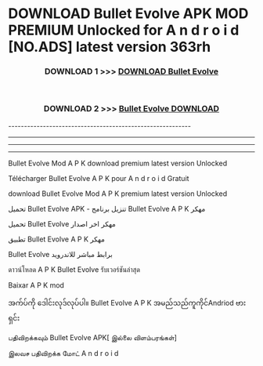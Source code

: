 # DOWNLOAD Bullet Evolve  APK MOD PREMIUM Unlocked for A n d r o i d [NO.ADS] latest version 363rh 



<div align="center">

<h3>DOWNLOAD 1 >>> <a href="https://getmod2.web.app/?judul=Bullet Evolve ">DOWNLOAD Bullet Evolve </a></h3><br>

<h3>DOWNLOAD 2 >>> <a href="https://getmod2.web.app/?judul=Bullet Evolve ">Bullet Evolve  DOWNLOAD </a></h3>

</div>
----------------------------------------------------------

----------------------------------------------------------

----------------------------------------------------------

----------------------------------------------------------

Bullet Evolve  Mod A P K download premium latest version Unlocked

Télécharger Bullet Evolve  A P K pour A n d r o i d Gratuit

download Bullet Evolve  Mod A P K premium latest version Unlocked

تحميل Bullet Evolve  APK - تنزيل برنامج Bullet Evolve  A P K مهكر

تحميل Bullet Evolve  مهكر اخر اصدار

تطبيق Bullet Evolve  A P K مهكر

Bullet Evolve  برابط مباشر للاندرويد

ดาวน์โหลด A P K Bullet Evolve  รับเวอร์ชันล่าสุด

Baixar A P K mod

အက်ပ်ကို ဒေါင်းလုဒ်လုပ်ပါ။ Bullet Evolve  A P K အမည်သည်ကူကိုင်Andriod ဗားရှင်း

பதிவிறக்கவும் Bullet Evolve  APK[ இல்லை விளம்பரங்கள்] 
 
இலவச பதிவிறக்க மோட் A n d r o i d



